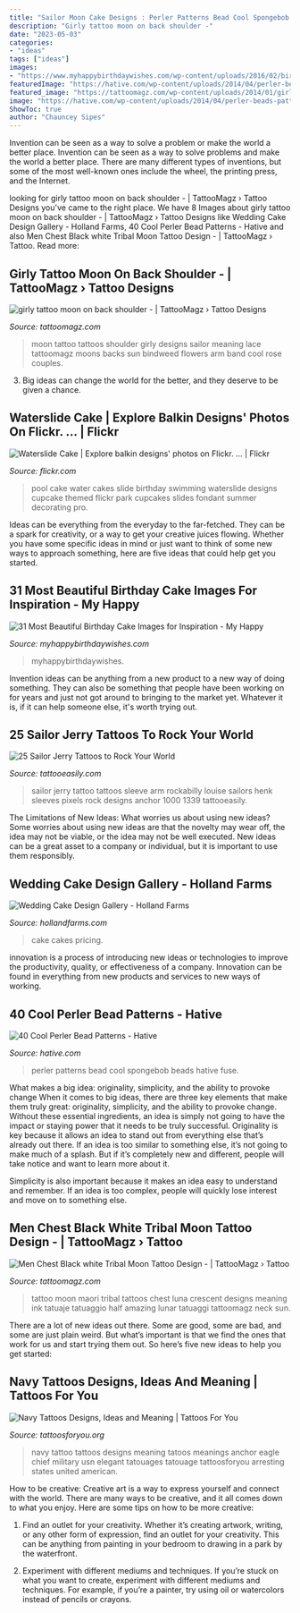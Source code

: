 ```yaml
---
title: "Sailor Moon Cake Designs : Perler Patterns Bead Cool Spongebob Beads Hative Fuse"
description: "Girly tattoo moon on back shoulder -"
date: "2023-05-03"
categories:
- "ideas"
tags: ["ideas"]
images:
- "https://www.myhappybirthdaywishes.com/wp-content/uploads/2016/02/birthday-cake-images.jpg"
featuredImage: "https://hative.com/wp-content/uploads/2014/04/perler-beads-patterns/14-spongebob-patterns.jpg"
featured_image: "https://tattoomagz.com/wp-content/uploads/2014/01/girly-tattoo-moon-on-back-shoulder.jpg"
image: "https://hative.com/wp-content/uploads/2014/04/perler-beads-patterns/14-spongebob-patterns.jpg"
ShowToc: true
author: "Chauncey Sipes"
---
```



Invention can be seen as a way to solve a problem or make the world a better place.
Invention can be seen as a way to solve problems and make the world a better place. There are many different types of inventions, but some of the most well-known ones include the wheel, the printing press, and the Internet.

	

		
looking for girly tattoo moon on back shoulder - | TattooMagz › Tattoo Designs you've came to the right place. We have 8 Images about girly tattoo moon on back shoulder - | TattooMagz › Tattoo Designs like Wedding Cake Design Gallery - Holland Farms, 40 Cool Perler Bead Patterns - Hative and also Men Chest Black white Tribal Moon Tattoo Design - | TattooMagz › Tattoo. Read more:
		
    
## Girly Tattoo Moon On Back Shoulder - | TattooMagz › Tattoo Designs

<img loading=lazy src="https://tattoomagz.com/wp-content/uploads/2014/01/girly-tattoo-moon-on-back-shoulder.jpg" onerror="this.onerror=null;this.src='https://tse1.mm.bing.net/th?id=OIP.PjU9YR1oLzzASv-PFTnINgHaHd&amp;pid=15.1';" alt="girly tattoo moon on back shoulder - | TattooMagz › Tattoo Designs">

_Source: tattoomagz.com_

>moon tattoo tattoos shoulder girly designs sailor meaning lace tattoomagz moons backs sun bindweed flowers arm band cool rose couples. 

	

3. Big ideas can change the world for the better, and they deserve to be given a chance.

    
## Waterslide Cake | Explore Balkin Designs&#039; Photos On Flickr. … | Flickr

<img loading=lazy src="http://farm4.staticflickr.com/3247/2785606472_fdbfbb461d_z.jpg" onerror="this.onerror=null;this.src='https://tse4.mm.bing.net/th?id=OIP.Oc-ApLpxdxCoHCzqyLFwRwHaJ4&amp;pid=15.1';" alt="Waterslide Cake | Explore balkin designs&#039; photos on Flickr. … | Flickr">

_Source: flickr.com_

>pool cake water cakes slide birthday swimming waterslide designs cupcake themed flickr park cupcakes slides fondant summer decorating pro. 

	

Ideas can be everything from the everyday to the far-fetched. They can be a spark for creativity, or a way to get your creative juices flowing. Whether you have some specific ideas in mind or just want to think of some new ways to approach something, here are five ideas that could help get you started.

    
## 31 Most Beautiful Birthday Cake Images For Inspiration - My Happy

<img loading=lazy src="https://www.myhappybirthdaywishes.com/wp-content/uploads/2016/02/birthday-cake-images.jpg" onerror="this.onerror=null;this.src='https://tse2.mm.bing.net/th?id=OIP.YSg6BVo35jM0OayJgSUsmQAAAA&amp;pid=15.1';" alt="31 Most Beautiful Birthday Cake Images for Inspiration - My Happy">

_Source: myhappybirthdaywishes.com_

>myhappybirthdaywishes. 

	

Invention ideas can be anything from a new product to a new way of doing something. They can also be something that people have been working on for years and just not got around to bringing to the market yet. Whatever it is, if it can help someone else, it's worth trying out.

    
## 25 Sailor Jerry Tattoos To Rock Your World

<img loading=lazy src="http://www.tattooeasily.com/wp-content/uploads/2014/10/689e150c2c93beb2b4a4e1190ffb2766.jpg" onerror="this.onerror=null;this.src='https://tse3.mm.bing.net/th?id=OIP.AxlGipwPVlPgqCNQvxJ9DgHaJX&amp;pid=15.1';" alt="25 Sailor Jerry Tattoos to Rock Your World">

_Source: tattooeasily.com_

>sailor jerry tattoo tattoos sleeve arm rockabilly louise sailors henk sleeves pixels rock designs anchor 1000 1339 tattooeasily. 

	

The Limitations of New Ideas: What worries us about using new ideas?
Some worries about using new ideas are that the novelty may wear off, the idea may not be viable, or the idea may not be well executed. New ideas can be a great asset to a company or individual, but it is important to use them responsibly.

    
## Wedding Cake Design Gallery - Holland Farms

<img loading=lazy src="https://hollandfarms.com/wp-content/gallery/wedding-cakes/P1000334.jpg" onerror="this.onerror=null;this.src='https://tse1.mm.bing.net/th?id=OIP.WZbG_0mw2XvXSJSgl9mmBQHaJ4&amp;pid=15.1';" alt="Wedding Cake Design Gallery - Holland Farms">

_Source: hollandfarms.com_

>cake cakes pricing. 

	

innovation is a process of introducing new ideas or technologies to improve the productivity, quality, or effectiveness of a company. Innovation can be found in everything from new products and services to new ways of working. 

    
## 40 Cool Perler Bead Patterns - Hative

<img loading=lazy src="https://hative.com/wp-content/uploads/2014/04/perler-beads-patterns/14-spongebob-patterns.jpg" onerror="this.onerror=null;this.src='https://tse2.mm.bing.net/th?id=OIP.-ABpAg8TitRJoV4bKLdFWAHaHn&amp;pid=15.1';" alt="40 Cool Perler Bead Patterns - Hative">

_Source: hative.com_

>perler patterns bead cool spongebob beads hative fuse. 

	

What makes a big idea: originality, simplicity, and the ability to provoke change
When it comes to big ideas, there are three key elements that make them truly great: originality, simplicity, and the ability to provoke change. Without these essential ingredients, an idea is simply not going to have the impact or staying power that it needs to be truly successful.
 Originality is key because it allows an idea to stand out from everything else that’s already out there. If an idea is too similar to something else, it’s not going to make much of a splash. But if it’s completely new and different, people will take notice and want to learn more about it.

Simplicity is also important because it makes an idea easy to understand and remember. If an idea is too complex, people will quickly lose interest and move on to something else.

    
## Men Chest Black White Tribal Moon Tattoo Design - | TattooMagz › Tattoo

<img loading=lazy src="https://tattoomagz.com/wp-content/uploads/crescent-moon-tattoo-meaning-moon-tattoo-designs-lunar-art-of-the-changing-tides-tattoo-meanings-82678.jpg" onerror="this.onerror=null;this.src='https://tse2.mm.bing.net/th?id=OIP.7fTikWxwAOd59XWcd9B8zAHaKj&amp;pid=15.1';" alt="Men Chest Black white Tribal Moon Tattoo Design - | TattooMagz › Tattoo">

_Source: tattoomagz.com_

>tattoo moon maori tribal tattoos chest luna crescent designs meaning ink tatuaje tatuaggio half amazing lunar tatuaggi tattoomagz neck sun. 

	

There are a lot of new ideas out there. Some are good, some are bad, and some are just plain weird. But what’s important is that we find the ones that work for us and start trying them out. So here’s five new ideas to help you get started: 

    
## Navy Tattoos Designs, Ideas And Meaning | Tattoos For You

<img loading=lazy src="http://www.tattoosforyou.org/wp-content/uploads/2013/10/Navy-Tattoo.jpg" onerror="this.onerror=null;this.src='https://tse4.mm.bing.net/th?id=OIP.fn65ViY3kd5rewZ4AxRK6gHaGV&amp;pid=15.1';" alt="Navy Tattoos Designs, Ideas and Meaning | Tattoos For You">

_Source: tattoosforyou.org_

>navy tattoo tattoos designs meaning tatoos meanings anchor eagle chief military usn elegant tatouages tatouage tattoosforyou arresting states united american. 

	

How to be creative:
Creative art is a way to express yourself and connect with the world. There are many ways to be creative, and it all comes down to what you enjoy. Here are some tips on how to be more creative:
1. Find an outlet for your creativity. Whether it’s creating artwork, writing, or any other form of expression, find an outlet for your creativity. This can be anything from painting in your bedroom to drawing in a park by the waterfront.

2. Experiment with different mediums and techniques. If you’re stuck on what you want to create, experiment with different mediums and techniques. For example, if you’re a painter, try using oil or watercolors instead of pencils or crayons.

